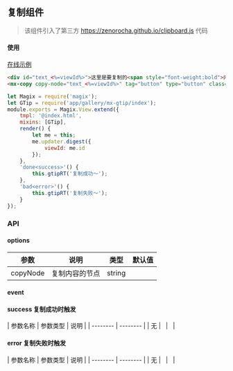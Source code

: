 ## 复制组件

> 该组件引入了第三方 https://zenorocha.github.io/clipboard.js 代码

#### 使用


<a href="https://magix-components.github.io/magix-components/#!/mx-copy/index" target="_blank">在线示例</a>

```html
<div id="text_<%=viewId%>">这里是要复制的<span style="font-weight:bold">内容</span>的节点</div>
<mx-copy copy-node="text_<%=viewId%>" tag="button" type="button" class="btn btn-brand mr20" mx-success="done()" mx-error="bad()">复制</mx-copy>
```


```js
let Magix = require('magix');
let GTip = require('app/gallery/mx-gtip/index');
module.exports = Magix.View.extend({
    tmpl: '@index.html',
    mixins: [GTip],
    render() {
        let me = this;
        me.updater.digest({
            viewId: me.id
        });
    },
    'done<success>'() {
        this.gtipRT('复制成功～');
    },
    'bad<error>'() {
        this.gtipRT('复制失败～');
    }
});
```

### API

#### options
| 参数 | 说明 | 类型 | 默认值 |
| -------- | -------- | -------- | -------- |
| copyNode    | 复制内容的节点 | string | &nbsp; |


#### event
#### success 复制成功时触发

| 参数名称 | 参数类型 | 说明 |
| -------- | -------- |
| 无 | &nbsp;  | &nbsp; |

#### error 复制失败时触发

| 参数名称 | 参数类型 | 说明 |
| -------- | -------- |
| 无 | &nbsp;  | &nbsp; |
